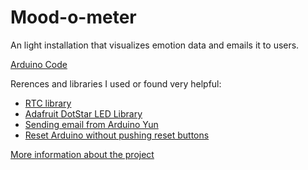 # Mood-o-meter 
An light installation that visualizes emotion data and emails it to users.

[Arduino Code](https://github.com/houluting/Mood_O_Meter/blob/master/moodometer.ino)

Rerences and libraries I used or found very helpful:
- [RTC library](https://github.com/PaulStoffregen/DS1307RTC)
- [Adafruit DotStar LED Library](https://github.com/adafruit/Adafruit_DotStar)
- [Sending email from Arduino Yun](http://dev.mikamai.com/post/76945627390/you-cant-touch-this-an-evil-arduino-based)
- [Reset Arduino without pushing reset buttons](http://www.instructables.com/id/two-ways-to-reset-arduino-in-software/)

[More information about the project](http://www.lutinghou.com/moodometer.html)
